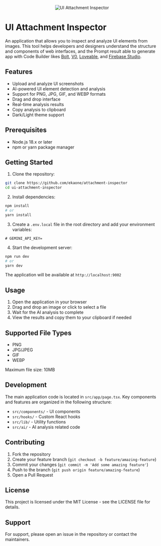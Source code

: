 <div align="center">
  <img src="https://res.cloudinary.com/ddjsyskef/image/upload/v1748224780/public/mbldlpbqw0mprnaqsiby.png" alt="UI Attachment Inspector" />
</div>


# UI Attachment Inspector

An application that allows you to inspect and analyze UI elements from images. This tool helps developers and designers understand the structure and components of web interfaces, and the Prompt result able to generate app with Code Builder likes [Bolt](https://bolt.new), [V0](https://v0.dev), [Loveable](https://loveable.dev), and [Firebase Studio](https://studio.firebase.google.com).

## Features

- Upload and analyze UI screenshots
- AI-powered UI element detection and analysis
- Support for PNG, JPG, GIF, and WEBP formats
- Drag and drop interface
- Real-time analysis results
- Copy analysis to clipboard
- Dark/Light theme support

## Prerequisites

- Node.js 18.x or later
- npm or yarn package manager

## Getting Started

1. Clone the repository:
```bash
git clone https://github.com/ekaone/attachment-inspector
cd ui-attachment-inspector
```

2. Install dependencies:
```bash
npm install
# or
yarn install
```

3. Create a `.env.local` file in the root directory and add your environment variables:
```env
# GEMINI_API_KEY=
```

4. Start the development server:
```bash
npm run dev
# or
yarn dev
```

The application will be available at `http://localhost:9002`

## Usage

1. Open the application in your browser
2. Drag and drop an image or click to select a file
3. Wait for the AI analysis to complete
4. View the results and copy them to your clipboard if needed

## Supported File Types

- PNG
- JPG/JPEG
- GIF
- WEBP

Maximum file size: 10MB

## Development

The main application code is located in `src/app/page.tsx`. Key components and features are organized in the following structure:

- `src/components/` - UI components
- `src/hooks/` - Custom React hooks
- `src/lib/` - Utility functions
- `src/ai/` - AI analysis related code

## Contributing

1. Fork the repository
2. Create your feature branch (`git checkout -b feature/amazing-feature`)
3. Commit your changes (`git commit -m 'Add some amazing feature'`)
4. Push to the branch (`git push origin feature/amazing-feature`)
5. Open a Pull Request

## License

This project is licensed under the MIT License - see the LICENSE file for details.

## Support

For support, please open an issue in the repository or contact the maintainers.



